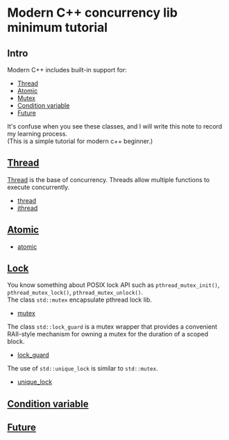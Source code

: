 # Modern C++ concurrency lib minimum tutorial
## Intro
Modern C++ includes built-in support for:
- [Thread](#thread)
- [Atomic](#atomic)
- [Mutex](#mutex)
- [Condition variable](#condition-variable)
- [Future](#future)

It's confuse when you see these classes, and I will write this note to record my learning process.  
(This is a simple tutorial for modern c++ beginner.)

## [Thread](thread/README.md#thread)
[Thread](https://en.wikipedia.org/wiki/Thread_(computing)) is the base of concurrency. Threads allow multiple functions to execute concurrently.  
- [thread](thread/README.md#stdthread)  
- [jthread](thread/README.md#stdjthread)  

## [Atomic](atomic/README.md#atomic)
- [atomic](atomic/README.md#stdatomic)  

## [Lock](lock/README.md#lock)  
You know something about POSIX lock API such as `pthread_mutex_init()`, `pthread_mutex_lock()`, `pthread_mutex_unlock()`.  
The class `std::mutex` encapsulate pthread lock lib.
- [mutex](lock/README.md#stdmutex)  

The class `std::lock_guard` is a mutex wrapper that provides a convenient RAII-style mechanism for owning a mutex for the duration of a scoped block.
- [lock_guard](lock/README.md#stdlock_guard)  

The use of `std::unique_lock` is similar to `std::mutex`.  
- [unique_lock](lock/README.md#stdunique_lock)

## [Condition variable](condition_variable/README.md#condition-variable)  


## [Future]()  
